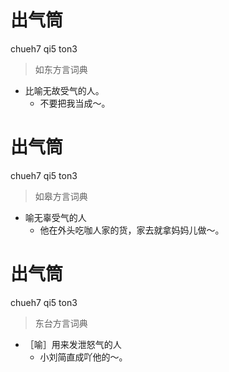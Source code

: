 # 出气筒
chueh7 qi5 ton3
> 如东方言词典
- 比喻无故受气的人。
  - 不要把我当成～。

# 出气筒
chueh7 qi5 ton3
> 如皋方言词典
- 喻无辜受气的人
  - 他在外头吃咖人家的货，家去就拿妈妈儿做～。

# 出气筒
chueh7 qi5 ton3
> 东台方言词典
- ［喻］用来发泄怒气的人
  - 小刘简直成吖他的～。
